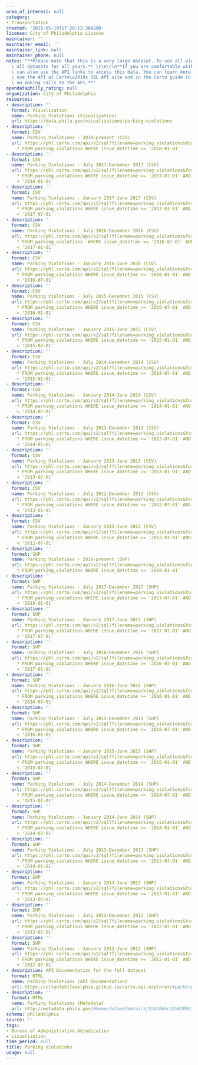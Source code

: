 ```yaml
---
area_of_interest: null
category:
- Transportation
created: '2015-05-19T17:28:13.384290'
license: City of Philadelphia License
maintainer: ''
maintainer_email: ''
maintainer_link: null
maintainer_phone: null
notes: "**Please note that this is a very large dataset. To see all violations, download\
  \ all datasets for all years.** \r\n\r\n**If you are comfortable with APIs, you\
  \ can also use the API links to access this data. You can learn more about how to\
  \ use the API at Carto\u2019s SQL API site and in the Carto guide in the section\
  \ on making calls to the API.**"
opendataphilly_rating: null
organization: City of Philadelphia
resources:
- description: ''
  format: Visualization
  name: Parking Violations (Visualization)
  url: https://data.phila.gov/visualizations/parking-violations
- description: ''
  format: CSV
  name: Parking Violations - 2018-present (CSV)
  url: https://phl.carto.com/api/v2/sql?filename=parking_violations&format=csv&skipfields=cartodb_id,the_geom,the_geom_webmercator&q=SELECT
    * FROM parking_violations WHERE issue_datetime >= '2018-01-01'
- description: ''
  format: CSV
  name: Parking Violations - July 2017-December 2017 (CSV)
  url: https://phl.carto.com/api/v2/sql?filename=parking_violations&format=csv&skipfields=cartodb_id,the_geom,the_geom_webmercator&q=SELECT
    * FROM parking_violations WHERE issue_datetime >= '2017-07-01' AND issue_datetime
    < '2018-01-01'
- description: ''
  format: CSV
  name: Parking Violations - January 2017-June 2017 (CSV)
  url: https://phl.carto.com/api/v2/sql?filename=parking_violations&format=csv&skipfields=cartodb_id,the_geom,the_geom_webmercator&q=SELECT
    * FROM parking_violations WHERE issue_datetime >= '2017-01-01' AND issue_datetime
    < '2017-07-01'
- description: ''
  format: CSV
  name: Parking Violations - July 2016-December 2016 (CSV)
  url: https://phl.carto.com/api/v2/sql?filename=parking_violations&format=csv&skipfields=cartodb_id,the_geom,the_geom_webmercator&q=SELECT
    * FROM parking_violations  WHERE issue_datetime >= '2016-07-01' AND issue_datetime
    < '2017-01-01'
- description: ''
  format: CSV
  name: Parking Violations - January 2016-June 2016 (CSV)
  url: https://phl.carto.com/api/v2/sql?filename=parking_violations&format=csv&skipfields=cartodb_id,the_geom,the_geom_webmercator&q=SELECT
    * FROM parking_violations WHERE issue_datetime >= '2016-01-01' AND issue_datetime
    < '2016-07-01'
- description: ''
  format: CSV
  name: Parking Violations - July 2015-December 2015 (CSV)
  url: https://phl.carto.com/api/v2/sql?filename=parking_violations&format=csv&skipfields=cartodb_id,the_geom,the_geom_webmercator&q=SELECT
    * FROM parking_violations WHERE issue_datetime >= '2015-07-01' AND issue_datetime
    < '2016-01-01'
- description: ''
  format: CSV
  name: Parking Violations - January 2015-June 2015 (CSV)
  url: https://phl.carto.com/api/v2/sql?filename=parking_violations&format=csv&skipfields=cartodb_id,the_geom,the_geom_webmercator&q=SELECT
    * FROM parking_violations WHERE issue_datetime >= '2015-01-01' AND issue_datetime
    < '2015-07-01'
- description: ''
  format: CSV
  name: Parking Violations - July 2014-December 2014 (CSV)
  url: https://phl.carto.com/api/v2/sql?filename=parking_violations&format=csv&skipfields=cartodb_id,the_geom,the_geom_webmercator&q=SELECT
    * FROM parking_violations WHERE issue_datetime >= '2014-07-01' AND issue_datetime
    < '2015-01-01'
- description: ''
  format: CSV
  name: Parking Violations - January 2014-June 2014 (CSV)
  url: https://phl.carto.com/api/v2/sql?filename=parking_violations&format=csv&skipfields=cartodb_id,the_geom,the_geom_webmercator&q=SELECT
    * FROM parking_violations WHERE issue_datetime >= '2014-01-01' AND issue_datetime
    < '2014-07-01'
- description: ''
  format: CSV
  name: Parking Violations - July 2013-December 2013 (CSV)
  url: https://phl.carto.com/api/v2/sql?filename=parking_violations&format=csv&skipfields=cartodb_id,the_geom,the_geom_webmercator&q=SELECT
    * FROM parking_violations WHERE issue_datetime >= '2013-07-01' AND issue_datetime
    < '2014-01-01'
- description: ''
  format: CSV
  name: Parking Violations - January 2013-June 2013 (CSV)
  url: https://phl.carto.com/api/v2/sql?filename=parking_violations&format=csv&skipfields=cartodb_id,the_geom,the_geom_webmercator&q=SELECT
    * FROM parking_violations WHERE issue_datetime >= '2013-01-01' AND issue_datetime
    < '2013-07-01'
- description: ''
  format: CSV
  name: Parking Violations - July 2012-December 2012 (CSV)
  url: https://phl.carto.com/api/v2/sql?filename=parking_violations&format=csv&skipfields=cartodb_id,the_geom,the_geom_webmercator&q=SELECT
    * FROM parking_violations WHERE issue_datetime >= '2012-07-01' AND issue_datetime
    < '2013-01-01'
- description: ''
  format: CSV
  name: Parking Violations - January 2012-June 2012 (CSV)
  url: https://phl.carto.com/api/v2/sql?filename=parking_violations&format=csv&skipfields=cartodb_id,the_geom,the_geom_webmercator&q=SELECT
    * FROM parking_violations WHERE issue_datetime >= '2012-01-01' AND issue_datetime
    < '2012-07-01'
- description: ''
  format: SHP
  name: Parking Violations - 2018-present (SHP)
  url: https://phl.carto.com/api/v2/sql?filename=parking_violations&format=shp&skipfields=cartodb_id&q=SELECT
    * FROM parking_violations WHERE issue_datetime >= '2018-01-01'
- description: ''
  format: SHP
  name: Parking Violations - July 2017-December 2017 (SHP)
  url: https://phl.carto.com/api/v2/sql?filename=parking_violations&format=shp&skipfields=cartodb_id&q=SELECT
    * FROM parking_violations WHERE issue_datetime >= '2017-07-01' AND issue_datetime
    < '2018-01-01'
- description: ''
  format: SHP
  name: Parking Violations - January 2017-June 2017 (SHP)
  url: https://phl.carto.com/api/v2/sql?filename=parking_violations&format=shp&skipfields=cartodb_id&q=SELECT
    * FROM parking_violations WHERE issue_datetime >= '2017-01-01' AND issue_datetime
    < '2017-07-01'
- description: ''
  format: SHP
  name: Parking Violations - July 2016-December 2016 (SHP)
  url: https://phl.carto.com/api/v2/sql?filename=parking_violations&format=shp&skipfields=cartodb_id&q=SELECT
    * FROM parking_violations WHERE issue_datetime >= '2016-07-01' AND issue_datetime
    < '2017-01-01'
- description: ''
  format: SHP
  name: Parking Violations - January 2016-June 2016 (SHP)
  url: https://phl.carto.com/api/v2/sql?filename=parking_violations&format=shp&skipfields=cartodb_id&q=SELECT
    * FROM parking_violations WHERE issue_datetime >= '2016-01-01' AND issue_datetime
    < '2016-07-01'
- description: ''
  format: SHP
  name: Parking Violations - July 2015-December 2015 (SHP)
  url: https://phl.carto.com/api/v2/sql?filename=parking_violations&format=shp&skipfields=cartodb_id&q=SELECT
    * FROM parking_violations WHERE issue_datetime >= '2015-07-01' AND issue_datetime
    < '2016-01-01'
- description: ''
  format: SHP
  name: Parking Violations - January 2015-June 2015 (SHP)
  url: https://phl.carto.com/api/v2/sql?filename=parking_violations&format=shp&skipfields=cartodb_id&q=SELECT
    * FROM parking_violations WHERE issue_datetime >= '2015-01-01' AND issue_datetime
    < '2015-07-01'
- description: ''
  format: SHP
  name: Parking Violations - July 2014-December 2014 (SHP)
  url: https://phl.carto.com/api/v2/sql?filename=parking_violations&format=shp&skipfields=cartodb_id&q=SELECT
    * FROM parking_violations WHERE issue_datetime >= '2014-07-01' AND issue_datetime
    < '2015-01-01'
- description: ''
  format: SHP
  name: Parking Violations - January 2014-June 2014 (SHP)
  url: https://phl.carto.com/api/v2/sql?filename=parking_violations&format=shp&skipfields=cartodb_id&q=SELECT
    * FROM parking_violations WHERE issue_datetime >= '2014-01-01' AND issue_datetime
    < '2014-07-01'
- description: ''
  format: SHP
  name: Parking Violations - July 2013-December 2013 (SHP)
  url: https://phl.carto.com/api/v2/sql?filename=parking_violations&format=shp&skipfields=cartodb_id&q=SELECT
    * FROM parking_violations WHERE issue_datetime >= '2013-07-01' AND issue_datetime
    < '2014-01-01'
- description: ''
  format: SHP
  name: Parking Violations - January 2013-June 2013 (SHP)
  url: https://phl.carto.com/api/v2/sql?filename=parking_violations&format=shp&skipfields=cartodb_id&q=SELECT
    * FROM parking_violations WHERE issue_datetime >= '2013-01-01' AND issue_datetime
    < '2013-07-01'
- description: ''
  format: SHP
  name: Parking Violations - July 2012-December 2012 (SHP)
  url: https://phl.carto.com/api/v2/sql?filename=parking_violations&format=shp&skipfields=cartodb_id&q=SELECT
    * FROM parking_violations WHERE issue_datetime >= '2012-07-01' AND issue_datetime
    < '2013-01-01'
- description: ''
  format: SHP
  name: Parking Violations - January 2012-June 2012 (SHP)
  url: https://phl.carto.com/api/v2/sql?filename=parking_violations&format=shp&skipfields=cartodb_id&q=SELECT
    * FROM parking_violations WHERE issue_datetime >= '2012-01-01' AND issue_datetime
    < '2012-07-01'
- description: API Documentation for the full dataset
  format: HTML
  name: Parking Violations (API Documentation)
  url: https://cityofphiladelphia.github.io/carto-api-explorer/#parking_violations
- description: ''
  format: HTML
  name: Parking Violations (Metadata)
  url: http://metadata.phila.gov/#home/datasetdetails/5543865c20583086178c4eda/
schema: philadelphia
source: ''
tags:
- Bureau of Administrative Adjudication
- visualization
time_period: null
title: Parking Violations
usage: null
---
```

